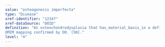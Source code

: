 ```yaml
---
value: "osteogenesis imperfecta"
type: "Disease"
xref-identifier: "12347"
xref-dataSource: "DOID"
definition: "An osteochondrodysplasia that has_material_basis_in a deficiency in type-I collagen which results_in brittle bones and defective connective tissue.|Xref MGI.
OMIM mapping confirmed by DO. [SN]."
level: "4"
---
```

